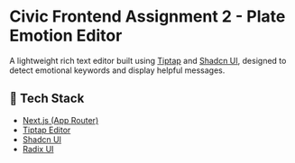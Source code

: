 # Civic Frontend Assignment 2 - Plate Emotion Editor

A lightweight rich text editor built using [Tiptap](https://tiptap.dev) and [Shadcn UI](https://ui.shadcn.dev), designed to detect emotional keywords and display helpful messages.

## 🔧 Tech Stack

- [Next.js (App Router)](https://nextjs.org/)
- [Tiptap Editor](https://tiptap.dev/)
- [Shadcn UI](https://ui.shadcn.dev/)
- [Radix UI](https://www.radix-ui.com/)
